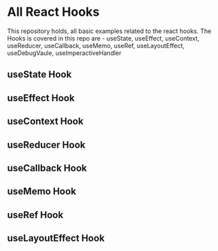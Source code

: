 # All React Hooks
 This repository holds, all basic examples related to the react hooks. The Hooks is covered in this repo are - useState, useEffect, useContext, useReducer, useCallback, useMemo, useRef, useLayoutEffect, useDebugVaule, useImperactiveHandler

 ## useState Hook
 ## useEffect Hook
 ## useContext Hook
 ## useReducer Hook
 ## useCallback Hook
 ## useMemo Hook
 ## useRef Hook
 ## useLayoutEffect Hook
